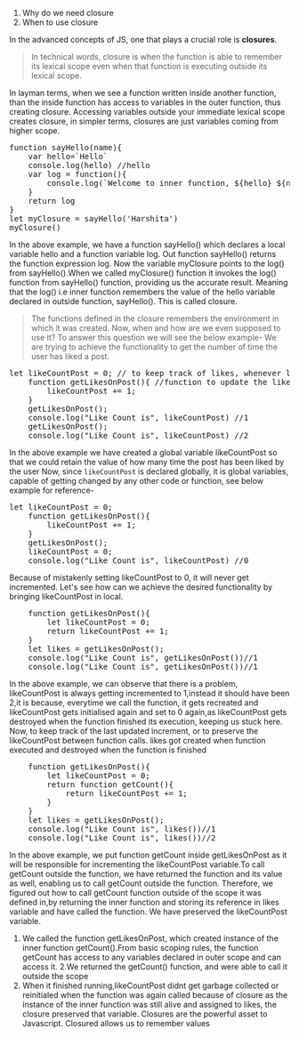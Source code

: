 1. Why do we need closure
2. When to use closure


In the advanced concepts of JS, one that plays a crucial role is **closures**.
>In technical words, closure is when the function is able to remember its lexical scope even when that function is executing outside its lexical scope.

In layman terms, when we see a function written inside another function, than the inside function has access to variables in the outer function, thus creating closure. Accessing variables outside your immediate lexical scope creates closure, in simpler terms, closures are just variables coming from higher scope.
<pre>function sayHello(name){
    var hello=`Hello`
    console.log(hello) //hello
    var log = function(){
        console.log(`Welcome to inner function, ${hello} ${name}`) //Welcome to inner function, Hello Harshita
    }
    return log
}
let myClosure = sayHello('Harshita')
myClosure()</pre>
In the above example, we have a function sayHello() which declares a local variable hello and a function variable log. Out function sayHello() returns the function expression log. Now the variable myClosure points to the log() from sayHello().When we called myClosure() function it invokes the log() function from sayHello() function, providing us the accurate result. Meaning that the log() i.e inner function remembers the value of the hello variable declared in outside function, sayHello(). This is called closure.
>The functions defined in the closure remembers the environment in which it was created.
Now, when and how are we even supposed to use it? To answer this question we will see the below example-
We are trying to achieve the functionality to get the number of time the user has liked a post.
<pre>let likeCountPost = 0; // to keep track of likes, whenever like counts gets increased,irrespective of how many times called declared globally 
    function getLikesOnPost(){ //function to update the likes
        likeCountPost += 1;
    }
    getLikesOnPost();
    console.log("Like Count is", likeCountPost) //1
    getLikesOnPost();
    console.log("Like Count is", likeCountPost) //2
</pre>
In the above example we have created a global variable likeCountPost so that we could retain the value of how many time the post has been liked by the user
Now, since `likeCountPost` is declared globally, it is global variables, capable of getting changed by any other code or function, see below example for reference-
<pre>let likeCountPost = 0;
    function getLikesOnPost(){
        likeCountPost += 1;
    }
    getLikesOnPost();
    likeCountPost = 0;
    console.log("Like Count is", likeCountPost) //0
</pre>
Because of mistakenly setting likeCountPost to 0, it will never get incremented. Let's see how can we achieve the desired functionality by bringing likeCountPost in local.
<pre>
    function getLikesOnPost(){ 
        let likeCountPost = 0;
        return likeCountPost += 1;
    }
    let likes = getLikesOnPost();
    console.log("Like Count is", getLikesOnPost())//1
    console.log("Like Count is", getLikesOnPost())//1
</pre>
In the above example, we can observe that there is a problem, likeCountPost is always getting incremented to 1,instead it should have been 2,it is because, everytime we call the function, it gets recreated and likeCountPost gets initialised again and set to 0 again,as likeCountPost gets destroyed when the function finished its execution, keeping us stuck here.
Now, to keep track of the last updated increment, or to preserve the likeCountPost between function calls. likes got created when function executed and destroyed when the function is finished
<pre>
    function getLikesOnPost(){ 
        let likeCountPost = 0;
        return function getCount(){
            return likeCountPost += 1;
        }
    }
    let likes = getLikesOnPost();
    console.log("Like Count is", likes())//1
    console.log("Like Count is", likes())//2
</pre>
In the above example, we put function getCount inside getLikesOnPost as it will be responsible for incrementing the likeCountPost variable.To call getCount outside the function, we have returned the function and its value as well, enabling us to call getCount outside the function.
Therefore, we figured out how to call getCount function outside of the scope it was defined in,by returning the inner function and storing its reference in likes variable and have called the function. We have preserved the likeCountPost variable.
1. We called the function getLikesOnPost, which created instance of the inner function getCount().From basic scoping rules, the function getCount has access to any variables declared in outer scope and can access it.
2.We returned the getCount() function, and were able to call it outside the scope
3. When it finished running,likeCountPost didnt get garbage collected or reinitialed when the function was again called  because of closure as the instance of the inner function was still alive and assigned to likes, the closure preserved that variable.
Closures are the powerful asset to Javascript.
Closured allows us to remember values
